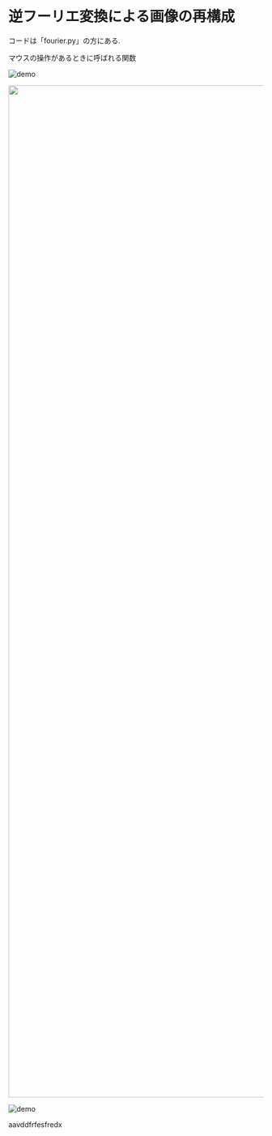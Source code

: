 # 逆フーリエ変換による画像の再構成

コードは「fourier.py」の方にある.

マウスの操作があるときに呼ばれる関数

![demo](https://raw.github.com/wiki/oki-tomohiro/naga-tomohiro/images/fourier_image5.gif)

<img src="https://raw.github.com/wiki/oki-tomohiro/naga-tomohiro/images/fourier_image4.gif?raw=true" width="2000px">


![demo](https://raw.github.com/wiki/oki-tomohiro/naga-tomohiro/images/heartrate.gif)

aavddfrfesfredx